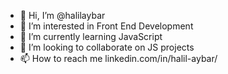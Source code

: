 - 👋 Hi, I’m @halilaybar
- 👀 I’m interested in Front End Development
- 🌱 I’m currently learning JavaScript
- 💞️ I’m looking to collaborate on JS projects
- 📫 How to reach me linkedin.com/in/halil-aybar/
